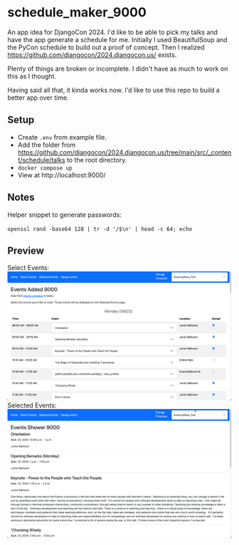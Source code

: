 # schedule_maker_9000

An app idea for DjangoCon 2024. I'd like to be able to pick my talks and have the app generate a schedule for me.
Initially I used BeautifulSoup and the PyCon schedule to build out a proof of concept. Then I realized 
https://github.com/djangocon/2024.djangocon.us/ exists.

Plenty of things are broken or incomplete. I didn't have as much to work on this as I thought.

Having said all that, it kinda works now. I'd like to use this repo to build a better app over time.

## Setup

- Create `.env` from example file.
- Add the folder from https://github.com/djangocon/2024.djangocon.us/tree/main/src/_content/schedule/talks to the root
  directory.
- `docker compose up`
- View at http://localhost:9000/

## Notes

Helper snippet to generate passwords:

`openssl rand -base64 128 | tr -d '/$\n' | head -c 64; echo`

## Preview
Select Events:
![Select Events](static/img/select-events.png)
Selected Events:
![Selected Events](static/img/selected-events.png)
